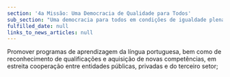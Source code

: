 ```yaml
---
section: '4a Missão: Uma Democracia de Qualidade para Todos'
sub_section: "Uma democracia para todos em condições de igualdade plena"
fulfilled_date: null
links_to_news_articles: null
---
```


Promover programas de aprendizagem da língua portuguesa, bem como de reconhecimento de qualificações e aquisição de novas competências, em estreita cooperação entre entidades públicas, privadas e do terceiro setor;
